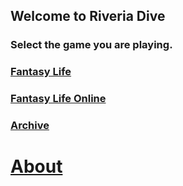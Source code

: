 ## Welcome to Riveria Dive
### Select the game you are playing.

### [Fantasy Life](https://riveriaexplorer.herokuapp.com)
### [Fantasy Life Online](https://riveriadive.github.io)

### [Archive](https://riveriadive.github.io/locations)
# [About](https://riveriadive.github.io/about)
